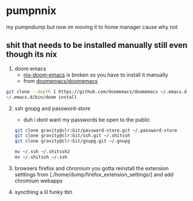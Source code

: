 # pumpnnix

my pumpndump but now im moving it to home manager cause why not

## shit that needs to be installed manually still even though its nix

1. doom emacs
   - [nix-doom-emacs](https://github.com/nix-community/nix-doom-emacs) is broken so you have to install it manually
   - from [doomemacs/doomemacs](https://github.com/doomemacs/doomemacs/tree/master?tab=readme-ov-file#install)

```sh
git clone --depth 1 https://github.com/doomemacs/doomemacs ~/.emacs.d
~/.emacs.d/bin/doom install
```

2. ssh gnupg and password-store

   - duh i dont want my passwords be open to the public

   ```sh
   git clone gravity@clr:Git/password-store.git ~/.password-store
   git clone gravity@clr:Git/ssh.git ~/.shitssh
   git clone gravity@clr:Git/gnupg.git ~/.gnupg

   mv ~/.ssh ~/.shitssh2
   mv ~/.shitssh ~/.ssh
   ```

3. browsers firefox and chromium
   you gotta reinstall the extension setttings from [./home/dump/firefox_extension_settings/]
   and add chromium webapps

4. syncthing a lil funky tbh

